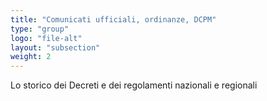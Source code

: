 ```yaml
---
title: "Comunicati ufficiali, ordinanze, DCPM"
type: "group"
logo: "file-alt"
layout: "subsection"
weight: 2
---
```


Lo storico dei Decreti e dei regolamenti nazionali e regionali

